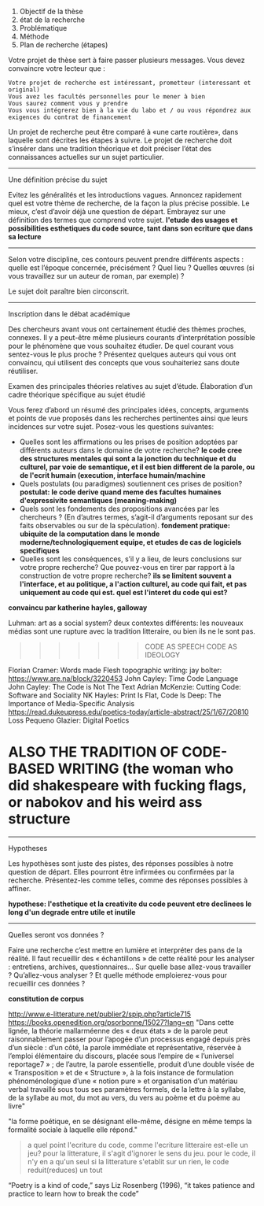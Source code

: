 1. Objectif de la thèse
2. état de la recherche
3. Problématique
4. Méthode
5. Plan de recherche (étapes)

Votre projet de thèse sert à faire passer plusieurs messages. Vous devez convaincre votre lecteur que :

    Votre projet de recherche est intéressant, prometteur (interessant et original)
    Vous avez les facultés personnelles pour le mener à bien
    Vous saurez comment vous y prendre
    Vous vous intégrerez bien à la vie du labo et / ou vous répondrez aux exigences du contrat de financement

Un  projet  de  recherche  peut  être  comparé à  «une  carte  routière»,  dans  laquelle  sont décrites  les  étapes  à  suivre.  Le  projet  de  recherche doit s’insérer dans une tradition théorique  et  doit  préciser  l’état  des  connaissances  actuelles  sur  un  sujet  particulier.

---------
Une définition précise du sujet

Evitez les généralités et les introductions vagues. Annoncez rapidement quel est votre thème de recherche, de la façon la plus précise possible. Le mieux, c’est d’avoir déjà une question de départ. Embrayez sur une définition des termes que comprend votre sujet.
**l'etude des usages et possibilities esthetiques du code source, tant dans son ecriture que dans sa lecture**

---------
Selon votre discipline, ces contours peuvent prendre différents aspects : quelle est l’époque concernée, précisément ? Quel lieu ? Quelles œuvres (si vous travaillez sur un auteur de roman, par exemple) ?

Le sujet doit paraître bien circonscrit.


----------
Inscription dans le débat académique

Des chercheurs avant vous ont certainement étudié des thèmes proches, connexes. Il y a peut-être même plusieurs courants d’interprétation possible pour le phénomène que vous souhaitez étudier. De quel courant vous sentez-vous le plus proche ? Présentez quelques auteurs qui vous ont convaincu, qui utilisent des concepts que vous souhaiteriez sans doute réutiliser.

Examen des principales théories relatives au sujet d’étude.
Élaboration d’un cadre théorique spécifique au sujet étudié

Vous  ferez  d’abord  un  résumé  des  principales  idées,  concepts,  arguments  et points   de   vue   proposés   dans   les   recherches   pertinentes ainsi que   leurs incidences sur votre sujet. Posez-vous les questions suivantes:
- Quelles sont les affirmations ou les prises de position adoptées par différents auteurs dans le domaine de votre recherche?
**le code cree des structures mentales qui sont a la jonction du technique et du culturel, par voie de semantique, et il est bien different de la parole, ou de l'ecrit humain (execution, interface humain/machine** 
-  Quels postulats (ou paradigmes) soutiennent ces prises de position?
**postulat: le code derive quand meme des facultes humaines d'expressivite semantiques (meaning-making)**
- Quels  sont  les  fondements  des  propositions  avancées  par  les  chercheurs  ? (En d’autres termes, s’agit-il d’arguments reposant sur des faits observables ou sur de la spéculation).
**fondement pratique: ubiquite de la computation dans le monde moderne/technologiquement equipe, et etudes de cas de logiciels specifiques**
- Quelles sont les conséquences, s’il y a lieu, de leurs conclusions sur votre propre recherche?  Que pouvez-vous en tirer par rapport à la construction de votre propre recherche?
**ils se limitent souvent a l'interface, et au politique, a l'action culturel, au code qui fait, et pas uniquement au code qui est. quel est l'interet du code qui est?**

**convaincu par katherine hayles, galloway**

Luhman: art as a social system?
deux contextes différents: les nouveaux médias sont une rupture avec la tradition litteraire, ou bien ils ne le sont pas.

>>>>>>> CODE AS SPEECH
>>>>>>> CODE AS IDEOLOGY

Florian Cramer: Words made Flesh
topographic writing: jay bolter: https://www.are.na/block/3220453
John Cayley: Time Code Language
John Cayley: The Code is Not The Text
Adrian McKenzie: Cutting Code: Software and Sociality
NK Hayles: Print Is Flat, Code Is Deep: The Importance of Media-Specific Analysis https://read.dukeupress.edu/poetics-today/article-abstract/25/1/67/20810
Loss Pequeno Glazier: Digital Poetics

# ALSO THE TRADITION OF CODE-BASED WRITING (the woman who did shakespeare with fucking flags, or nabokov and his weird ass structure

---------------
Hypotheses

Les hypothèses sont juste des pistes, des réponses possibles à notre question de départ. Elles pourront être infirmées ou confirmées par la recherche. Présentez-les comme telles, comme des réponses possibles à affiner.

**hypothese: l'esthetique et la creativite du code peuvent etre declinees le long d'un degrade entre utile et inutile**

---------------
Quelles seront vos données ?

Faire une recherche c’est mettre en lumière et interpréter des pans de la réalité. Il faut recueillir des « échantillons » de cette réalité pour les analyser : entretiens, archives, questionnaires… Sur quelle base allez-vous travailler ? Qu’allez-vous analyser ? Et quelle méthode emploierez-vous pour recueillir ces données ?

**constitution de corpus**

http://www.e-litterature.net/publier2/spip.php?article715
https://books.openedition.org/psorbonne/15027?lang=en
"Dans cette lignée, la théorie mallarméenne des « deux états » de la parole peut raisonnablement passer pour l’apogée d’un processus engagé depuis près d’un siècle : d’un côté, la parole immédiate et représentative, réservée à l’emploi élémentaire du discours, placée sous l’empire de « l’universel reportage7 » ; de l’autre, la parole essentielle, produit d’une double visée de « Transposition » et de « Structure », à la fois instance de formulation phénoménologique d’une « notion pure » et organisation d’un matériau verbal travaillé sous tous ses paramètres formels, de la lettre à la syllabe, de la syllabe au mot, du mot au vers, du vers au poème et du poème au livre"

"la forme poétique, en se désignant elle-même, désigne en même temps la formalité sociale à laquelle elle répond."


> a quel point l'ecriture du code, comme l'ecriture litteraire est-elle un jeu? pour la litterature, il s'agit d'ignorer le sens du jeu. pour le code, il n'y en a qu'un seul
> si la litterature s'etablit sur un rien, le code reduit(reduces) un tout

“Poetry is a kind of code,” says Liz Rosenberg (1996), “it takes patience and practice to learn how to break the code”
